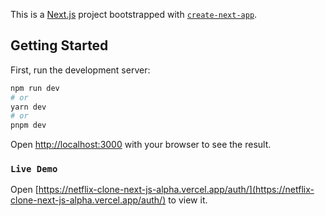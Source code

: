 This is a [Next.js](https://nextjs.org/) project bootstrapped with [`create-next-app`](https://github.com/vercel/next.js/tree/canary/packages/create-next-app).

## Getting Started

First, run the development server:

```bash
npm run dev
# or
yarn dev
# or
pnpm dev
```

Open [http://localhost:3000](http://localhost:3000) with your browser to see the result.

### `Live Demo`

Open [https://netflix-clone-next-js-alpha.vercel.app/auth/](https://netflix-clone-next-js-alpha.vercel.app/auth/) to view it.
